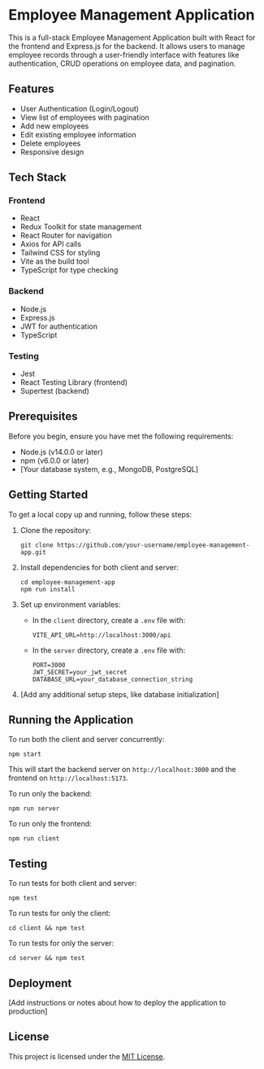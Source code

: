 # Employee Management Application

This is a full-stack Employee Management Application built with React for the frontend and Express.js for the backend. It allows users to manage employee records through a user-friendly interface with features like authentication, CRUD operations on employee data, and pagination.

## Features

- User Authentication (Login/Logout)
- View list of employees with pagination
- Add new employees
- Edit existing employee information
- Delete employees
- Responsive design

## Tech Stack

### Frontend
- React
- Redux Toolkit for state management
- React Router for navigation
- Axios for API calls
- Tailwind CSS for styling
- Vite as the build tool
- TypeScript for type checking

### Backend
- Node.js
- Express.js
- JWT for authentication
- TypeScript

### Testing
- Jest
- React Testing Library (frontend)
- Supertest (backend)

## Prerequisites

Before you begin, ensure you have met the following requirements:

- Node.js (v14.0.0 or later)
- npm (v6.0.0 or later)
- [Your database system, e.g., MongoDB, PostgreSQL]

## Getting Started

To get a local copy up and running, follow these steps:

1. Clone the repository:
   ```
   git clone https://github.com/your-username/employee-management-app.git
   ```

2. Install dependencies for both client and server:
   ```
   cd employee-management-app
   npm run install
   ```

3. Set up environment variables:
   - In the `client` directory, create a `.env` file with:
     ```
     VITE_API_URL=http://localhost:3000/api
     ```
   - In the `server` directory, create a `.env` file with:
     ```
     PORT=3000
     JWT_SECRET=your_jwt_secret
     DATABASE_URL=your_database_connection_string
     ```

4. [Add any additional setup steps, like database initialization]

## Running the Application

To run both the client and server concurrently:

```
npm start
```

This will start the backend server on `http://localhost:3000` and the frontend on `http://localhost:5173`.

To run only the backend:

```
npm run server
```

To run only the frontend:

```
npm run client
```

## Testing

To run tests for both client and server:

```
npm test
```

To run tests for only the client:

```
cd client && npm test
```

To run tests for only the server:

```
cd server && npm test
```

## Deployment

[Add instructions or notes about how to deploy the application to production]


## License

This project is licensed under the [MIT License](LICENSE).